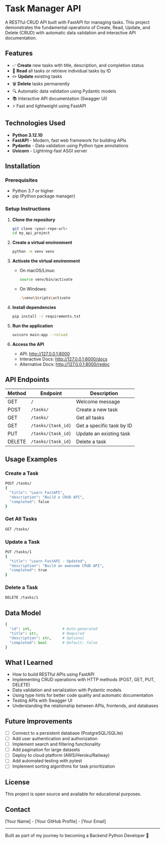 # Task Manager API

A RESTful CRUD API built with FastAPI for managing tasks. This project demonstrates the fundamental operations of Create, Read, Update, and Delete (CRUD) with automatic data validation and interactive API documentation.

## Features

- ✅ **Create** new tasks with title, description, and completion status
- 📖 **Read** all tasks or retrieve individual tasks by ID
- ✏️ **Update** existing tasks
- 🗑️ **Delete** tasks permanently
- 🔍 Automatic data validation using Pydantic models
- 📚 Interactive API documentation (Swagger UI)
- ⚡ Fast and lightweight using FastAPI

## Technologies Used

- **Python 3.12.10**
- **FastAPI** - Modern, fast web framework for building APIs
- **Pydantic** - Data validation using Python type annotations
- **Uvicorn** - Lightning-fast ASGI server

## Installation

### Prerequisites
- Python 3.7 or higher
- pip (Python package manager)

### Setup Instructions

1. **Clone the repository**
   ```bash
   git clone <your-repo-url>
   cd my_api_project
   ```

2. **Create a virtual environment**
   ```bash
   python -m venv venv
   ```

3. **Activate the virtual environment**
   - On macOS/Linux:
     ```bash
     source venv/bin/activate
     ```
   - On Windows:
     ```bash
     .\venv\Scripts\activate
     ```

4. **Install dependencies**
   ```bash
   pip install -r requirements.txt
   ```

5. **Run the application**
   ```bash
   uvicorn main:app --reload
   ```

6. **Access the API**
   - API: http://127.0.0.1:8000
   - Interactive Docs: http://127.0.0.1:8000/docs
   - Alternative Docs: http://127.0.0.1:8000/redoc

## API Endpoints

| Method | Endpoint | Description |
|--------|----------|-------------|
| GET | `/` | Welcome message |
| POST | `/tasks/` | Create a new task |
| GET | `/tasks/` | Get all tasks |
| GET | `/tasks/{task_id}` | Get a specific task by ID |
| PUT | `/tasks/{task_id}` | Update an existing task |
| DELETE | `/tasks/{task_id}` | Delete a task |

## Usage Examples

### Create a Task
```bash
POST /tasks/
{
  "title": "Learn FastAPI",
  "description": "Build a CRUD API",
  "completed": false
}
```

### Get All Tasks
```bash
GET /tasks/
```

### Update a Task
```bash
PUT /tasks/1
{
  "title": "Learn FastAPI - Updated",
  "description": "Build an awesome CRUD API",
  "completed": true
}
```

### Delete a Task
```bash
DELETE /tasks/1
```

## Data Model

```python
{
  "id": int,              # Auto-generated
  "title": str,           # Required
  "description": str,     # Optional
  "completed": bool       # Default: false
}
```

## What I Learned

- How to build RESTful APIs using FastAPI
- Implementing CRUD operations with HTTP methods (POST, GET, PUT, DELETE)
- Data validation and serialization with Pydantic models
- Using type hints for better code quality and automatic documentation
- Testing APIs with Swagger UI
- Understanding the relationship between APIs, frontends, and databases

## Future Improvements

- [ ] Connect to a persistent database (PostgreSQL/SQLite)
- [ ] Add user authentication and authorization
- [ ] Implement search and filtering functionality
- [ ] Add pagination for large datasets
- [ ] Deploy to cloud platform (AWS/Heroku/Railway)
- [ ] Add automated testing with pytest
- [ ] Implement sorting algorithms for task prioritization

## License

This project is open source and available for educational purposes.

## Contact

[Your Name] - [Your GitHub Profile] - [Your Email]

---

Built as part of my journey to becoming a Backend Python Developer 🚀
